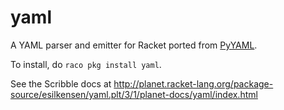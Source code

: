 yaml
====

A YAML parser and emitter for Racket ported from [PyYAML](http://pyyaml.org). 

To install, do `raco pkg install yaml`.

See the Scribble docs at http://planet.racket-lang.org/package-source/esilkensen/yaml.plt/3/1/planet-docs/yaml/index.html

